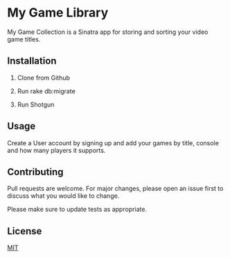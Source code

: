 # My Game Library

My Game Collection is a Sinatra app for storing and sorting your video game titles.

## Installation

1. Clone from Github

2. Run rake db:migrate

3. Run Shotgun

## Usage

Create a User account by signing up and add your games by title, console and how many players it supports.

## Contributing

Pull requests are welcome. For major changes, please open an issue first to discuss what you would like to change.

Please make sure to update tests as appropriate.

## License

[MIT](https://choosealicense.com/licenses/mit/)
